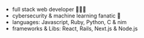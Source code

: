 - full stack web developer 👨🏻‍💻
- cybersecurity & machine learning fanatic  🤖
- languages: Javascript, Ruby, Python, C & nim
- frameworks & Libs: React, Rails, Next.js & Node.js
<!---
treva556/treva556 is a ✨ special ✨ repository because its `README.md` (this file) appears on your GitHub profile.
You can click the Preview link to take a look at your changes.
--->
